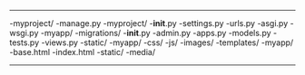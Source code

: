*********************************
-myproject/
    -manage.py
    -myproject/
        -__init__.py
        -settings.py
        -urls.py
        -asgi.py
        -wsgi.py
    -myapp/
        -migrations/
        -__init__.py
        -admin.py
        -apps.py
        -models.py
        -tests.py
        -views.py
        -static/
            -myapp/
                -css/
                -js/
                -images/
        -templates/
            -myapp/
                -base.html
                -index.html
    -static/
    -media/
******************************************
